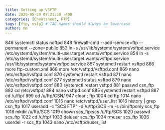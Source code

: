 ```yaml
---
title: Setting up VSFTP
date: 2025-05-29 07:21:50 -400
categories: [Cheatsheet, FTP]
tags: [ftp, vstp] # TAG names should always be lowercase
author: mm
---
```


846  systemctl status ncftpd
  848  firewall-cmd --add-service=ftp --permanent --zone=public
  853  ln -s /usr/lib/systemd/system/vsftpd.service /etc/systemd/system/multi-user.target.wants/vsftpd.service 
  854  ln -s /etc/systemd/system/multi-user.target.wants/vsftpd.service /usr/lib/systemd/system/vsftpd.service
  857  systemctl restart vsftpd
  866  more ftp-custom.xml 
  868  more /etc/vsftpd/vsftpd.conf
  869  nano /etc/vsftpd/vsftpd.conf
  870  systemctl restart vsftpd
  871  nano /etc/vsftpd/vsftpd.conf
  877  systemctl status vsftpd
  879  nano /etc/vsftpd/vsftpd.conf
  880  systemctl restart vsftpd
  881  passwd csn_ftp
  882  cd /etc/vsftpd/
  884  nano vsftpd.conf
  885  systemctl restart vsftpd
  887  cd /u/ftp/
  899  cd /u/ftp/CSN/
  947  clear ; ftp
 1004  cd ftp
 1014  nano /etc/vsftpd/vsftpd.conf
 1015  nano /etc/vsftpd/user_list 
 1016  history | grep csn_ftp
 1017  useradd -c "SCS FTP" -d /u/ftp/SCS -m -s /bin/ftponly scs_ftp
 1018  mkdir /u/ftp/SCS
 1019  chown scs_ftp:scs /u/ftp/SCS
 1020  passwd scs_ftp
 1022  cd /u/ftp/
 1033  deluser scs_ftp
 1034  rmuser scs_ftp
 1036  userdel -r scs_ftp
 1043  nano /etc/vsftpd/user_list 